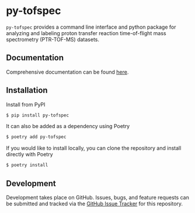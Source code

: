 # py-tofspec
`py-tofspec` provides a command line interface and python package for analyzing and labeling proton transfer reaction time-of-flight mass spectrometry (PTR-TOF-MS) datasets.


## Documentation
Comprehensive documentation can be found [here](https://meredith-lab.github.io/py-tofspec/).

## Installation

Install from PyPI

```sh
$ pip install py-tofspec
```

It can also be added as a dependency using Poetry

```sh
$ poetry add py-tofspec
```


If you would like to install locally, you can clone the repository and install directly with Poetry

```sh
$ poetry install
```

## Development

Development takes place on GitHub. Issues, bugs, and feature requests can be submitted and tracked via the [GitHub Issue Tracker](https://github.com/Meredith-Lab/py-tofspec/issues) for this repository.
